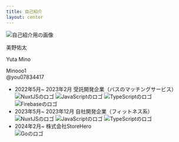 ```yaml
---
title: 自己紹介
layout: center
---
```


<div class="slidev-layout two-columns w-full h-full grid grid-cols-2 items-center">
  <div class="pl-20">
    <img src="/public/images/self.png" class="rounded-full w-80 h-80 image" alt="自己紹介用の画像" />
  </div>

  <div class="flex flex-col justify-between">
    <div>
      <p class="text-4xl font-bold pb-2">美野佑太</p>
      <p>Yuta Mino</p>
    </div>
    <div class="mb-4">
      <div>
        <carbon-logo-github />
        <span class="ml-2">Minooo1</span>
      </div>
      <div>
        <carbon-logo-twitter />
        <span class="ml-2">@you07834417</span>
      </div>
    </div>
    <ul>
      <li class="my-0 mb-0.5">
        2022年5月~ 2023年2月 受託開発企業（バスのマッチングサービス）
        <div class="flex">
          <img class="w-10 h-10" src="/public/images/nuxt.png" alt="NuxtJSのロゴ" />
          <img class="w-10 h-10" src="/public/images/js.png" alt="JavaScriptのロゴ" />
          <img class="w-10 h-10" src="/public/images/typescript.png" alt="TypeScriptのロゴ" />
          <img class="w-10 h-15" src="/public/images/firebase.png" alt="Firebaseのロゴ" />
        </div>
      </li>
      <li class="my-0 mb-4">
        2023年5月~ 2023年12月 自社開発企業（フィットネス系）
        <div class="flex">
          <img class="w-10 h-10" src="/public/images/nuxt.png" alt="NuxtJSのロゴ" />
          <img class="w-10 h-10" src="/public/images/js.png" alt="JavaScriptのロゴ" />
          <img class="w-10 h-10" src="/public/images/typescript.png" alt="TypeScriptのロゴ" />
        </div>
      </li>
      <li class="my-0 mb-0.5">
        2024年2月~ 株式会社StoreHero
        <div class="flex">
          <img class="w-15 h-15" src="/public/images/go.png" alt="Goのロゴ" />
        </div>
      </li>
    </ul>
  </div>
</div>
